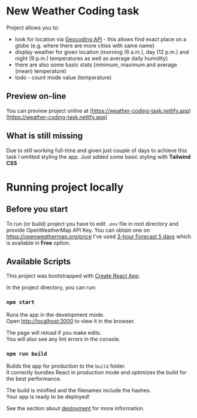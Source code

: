 # New Weather Coding task

Project allows you to:

- look for location via [Geocoding API](https://openweathermap.org/api/geocoding-api) - this allows find exact place on a globe (e.g. where there are more cities with same name)
- display weather for given location (morning (6 a.m.), day (12 p.m.) and night (9 p.m.) temperatures as well as average daily humidity)
- there are also some basic stats (minimum, maximum and average (mean) temperature)
- todo - count mode value (temperature)

## Preview on-line

You can preview project online at (https://weather-coding-task.netlify.app)[https://weather-coding-task.netlify.app]

## What is still missing

Due to still working full-time and given just couple of days to achieve this task I omitted styling the app. Just added some basic styling with **Tailwind CSS**

# Running project locally

## Before you start

To run (or build) project you have to edit `.env` file in root directory and provide OpenWeatherMap API Key. You can obtain one on https://openweathermap.org/price I've used [3-hour Forecast 5 days](https://openweathermap.org/forecast5) which is available in **Free** option.

## Available Scripts

This project was bootstrapped with [Create React App](https://github.com/facebook/create-react-app).

In the project directory, you can run:

### `npm start`

Runs the app in the development mode.\
Open [http://localhost:3000](http://localhost:3000) to view it in the browser.

The page will reload if you make edits.\
You will also see any lint errors in the console.

### `npm run build`

Builds the app for production to the `build` folder.\
It correctly bundles React in production mode and optimizes the build for the best performance.

The build is minified and the filenames include the hashes.\
Your app is ready to be deployed!

See the section about [deployment](https://facebook.github.io/create-react-app/docs/deployment) for more information.
